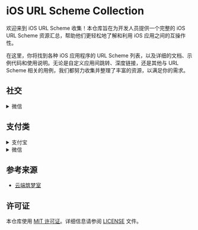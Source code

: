 # iOS URL Scheme Collection 

欢迎来到 iOS URL Scheme 收集！本仓库旨在为开发人员提供一个完整的 iOS URL Scheme 资源汇总，帮助他们更轻松地了解和利用 iOS 应用之间的互操作性。

在这里，你将找到各种 iOS 应用程序的 URL Scheme 列表，以及详细的文档、示例代码和使用说明。无论是自定义应用间跳转、深度链接，还是其他与 URL Scheme 相关的用例，我们都努力收集并整理了丰富的资源，以满足你的需求。

## 社交
<details>
  <summary>微信</summary>  
  
  #### 打开微信

      weixin://

  #### 微信扫码

      weixin://scanqrcode

  #### 微信什么值得买签到

      weixin://dl/business/?t=EzghHNrd8sg

</details>



## 支付类
<details>
  <summary>支付宝</summary> 
  
  #### 支付宝

      alipays://

  #### 支付宝收款功能

      alipays://platformapi/startapp?appId=20000123

  #### 支付宝扫一扫功能

      alipays://platformapi/startapp?saId=10000007

  #### 支付宝手机充值功能

      alipay://platformapi/startapp?saId=10000003

</details>
<details>
  <summary>微信</summary> 
  
  #### 微信

      weixin://



</details>

## 参考来源
* [云端筑梦室](https://www.ydzms.com/archives/58/ )

## 许可证

本仓库使用 [MIT 许可证](LICENSE)。详细信息请参阅 [LICENSE](LICENSE) 文件。

